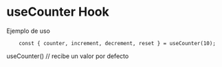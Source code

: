 # useCounter Hook

Ejemplo de uso
```
    const { counter, increment, decrement, reset } = useCounter(10);
```
useCounter() // recibe un valor por defecto